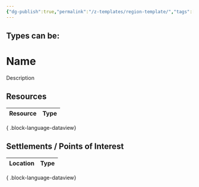 ```yaml
---
{"dg-publish":true,"permalink":"/z-templates/region-template/","tags":["Region"]}
---
```


Types can be:
- 
# Name
Description


## Resources
| Resource | Type |
| -------- | ---- |

{ .block-language-dataview}

## Settlements / Points of Interest
| Location | Type |
| -------- | ---- |

{ .block-language-dataview}



<!-- PIC / Map -->